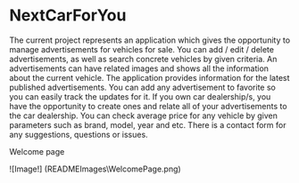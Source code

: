 # NextCarForYou
The current project represents an application which gives the opportunity to manage advertisements for vehicles for sale.
You can add / edit / delete advertisements, as well as search concrete vehicles by given criteria.
An advertisements can have related images and shows all the information about the current vehicle.
The application provides information for the latest published advertisements.
You can add any advertisement to favorite so you can easily track the updates for it.
If you own car dealership/s, you have the opportunity to create ones and relate all of your advertisements to the car dealership.
You can check average price for any vehicle by given parameters such as brand, model, year and etc.
There is a contact form for any suggestions, questions or issues.

Welcome page

![Image!] (READMEImages\WelcomePage.png)
